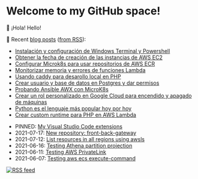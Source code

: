 # Welcome to my GitHub space!

👋 ¡Hola! Hello!

:memo: Recent [blog posts](https://blog.okelet.com) ([from RSS](https://blog.okelet.com/index.xml)):

<!--START_SECTION:blog-->
* [Instalación y configuración de Windows Terminal y Powershell](https:&#x2F;&#x2F;blog.okelet.com&#x2F;post&#x2F;2020&#x2F;02&#x2F;instalacion-y-configuracion-de-windows-terminal-y-powershell&#x2F;)
* [Obtener la fecha de creación de las instancias de AWS EC2](https:&#x2F;&#x2F;blog.okelet.com&#x2F;post&#x2F;2020&#x2F;02&#x2F;obtener-la-fecha-de-creacion-de-las-instancias-de-aws-ec2&#x2F;)
* [Configurar Microk8s para usar repositorios de AWS ECR](https:&#x2F;&#x2F;blog.okelet.com&#x2F;post&#x2F;2020&#x2F;01&#x2F;configurar-microk8s-para-usar-repositorios-de-aws-ecr&#x2F;)
* [Monitorizar memoria y errores de funciones Lambda](https:&#x2F;&#x2F;blog.okelet.com&#x2F;post&#x2F;2019&#x2F;09&#x2F;monitorizar-memoria-y-errores-de-funciones-lambda&#x2F;)
* [Usando caddy para desarollo local en PHP](https:&#x2F;&#x2F;blog.okelet.com&#x2F;post&#x2F;2019&#x2F;07&#x2F;usando-caddy-para-desarollo-local-en-php&#x2F;)
* [Crear usuario y base de datos en Postgres y dar permisos](https:&#x2F;&#x2F;blog.okelet.com&#x2F;post&#x2F;2019&#x2F;06&#x2F;crear-usuario-y-base-de-datos-en-postgres-y-dar-permisos&#x2F;)
* [Probando Ansible AWX con MicroK8s](https:&#x2F;&#x2F;blog.okelet.com&#x2F;post&#x2F;2019&#x2F;06&#x2F;probando-ansible-awx-con-microk8s&#x2F;)
* [Crear un rol personalizado en Google Cloud para encendido y apagado de máquinas](https:&#x2F;&#x2F;blog.okelet.com&#x2F;post&#x2F;2019&#x2F;06&#x2F;crear-un-rol-personalizado-en-google-cloud-para-encendido-y-apagado-de-maquinas&#x2F;)
* [Python es el lenguaje más popular hoy por hoy](https:&#x2F;&#x2F;blog.okelet.com&#x2F;post&#x2F;2019&#x2F;06&#x2F;python-es-el-lenguaje-mas-popular-hoy-por-hoy&#x2F;)
* [Crear custom runtime para PHP en AWS Lambda](https:&#x2F;&#x2F;blog.okelet.com&#x2F;post&#x2F;2019&#x2F;06&#x2F;crear-custom-runtime-para-php-en-aws-lambda&#x2F;)
<!--END_SECTION:blog-->

* PINNED: [My Visual Studio Code extensions](https://gist.github.com/okelet/51b1964f47c2fbeede9753f57b99fb44)
* 2021-07-17: [New repository: front-back-gateway](https://gist.github.com/okelet/af4ee891225a9c042a2e4ccbc668862d)
* 2021-07-12: [List resources in all regions using awsls](https://gist.github.com/okelet/125f74edc77305f661a2509b3854368e)
* 2021-06-16: [Testing Athena partition projection](https://gist.github.com/okelet/ba9a5b98233362a96f22c33c465289dd)
* 2021-06-11: [Testing AWS PrivateLink](https://gist.github.com/okelet/f4bf0643c166d8c7033037daffb51972)
* 2021-06-07: [Testing aws ecs execute-command](https://gist.github.com/okelet/2b3364fa18ce74f39b43b6ce8f31cccc)

[![RSS feed](https://img.shields.io/badge/rss-subscribe_to_my_gist_feed-green)](https://gist.github.com/okelet.atom)
